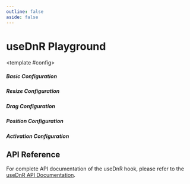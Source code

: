 ```yaml
---
outline: false
aside: false
---
```


# useDnR Playground

<script setup>
import { ref, computed, shallowRef, watch } from 'vue'
import { useDnR } from 'vue-dndnr'

// Element references
const elementRef = ref(null)
const containerRef = ref(null)
const containerBounds = ref(false);
const containerElement = computed(() => {
  if (containerBounds.value) {
    return containerRef.value
  }
  return undefined
})

// Custom handles references
const brHandleRef = ref(null)
const trHandleRef = ref(null)
const blHandleRef = ref(null)
const tlHandleRef = ref(null)
const customHandlesMap = computed(() => {
  if (handleType.value !== 'custom') return undefined

  const map = new Map()
  if (brHandleRef.value) map.set('br', brHandleRef.value)
  if (trHandleRef.value) map.set('tr', trHandleRef.value)
  if (blHandleRef.value) map.set('bl', blHandleRef.value)
  if (tlHandleRef.value) map.set('tl', tlHandleRef.value)
  return map
})

// Basic configuration
const initialPosition = shallowRef({ x: 50, y: 50 })
const initialSize = shallowRef({ width: 200, height: 150 })
const disabled = ref(false)
const disableDrag = ref(false)
const disableResize = ref(false)
const handleType = ref('borders')
const positionType = ref('absolute')
const lockAspectRatio = ref(false)

// Size constraints
const minWidth = ref(100)
const minHeight = ref(100)
const maxWidth = ref(500)
const maxHeight = ref(400)

// Activation settings
const activeOn = ref('none')
const preventDeactivation = ref(false)

// Advanced settings
const grid = ref(null)
const useGrid = ref(false)
const gridSize = ref(20)
const axis = ref('both')
const scale = ref(1)
const handlesSize = ref(8)
const handleBorderStyle = ref('none')
const availableHandles = ref(['t', 'b', 'r', 'l', 'tr', 'tl', 'br', 'bl'])

// Event logs
const eventLog = ref([])
const logEvent = (event, data) => {
  eventLog.value.unshift({ event, data, time: new Date().toLocaleTimeString() })
  if (eventLog.value.length > 5) {
    eventLog.value.pop()
  }
}

// Computed grid value
const gridValue = computed(() => {
  if (!useGrid.value) return undefined
  return [gridSize.value, gridSize.value]
})

// Using the useDnR hook
const {
  position,
  size,
  style,
  isDragging,
  isResizing,
  isActive,
  activeHandle,
  hoverHandle,
  registerHandle,
  unregisterHandle
} = useDnR(elementRef, {
  // Basic options
  initialPosition: initialPosition.value,
  initialSize: initialSize.value,
  disabled,
  disableDrag,
  disableResize,

  // Resize options
  handleType,
  positionType,
  lockAspectRatio,
  minWidth,
  minHeight,
  maxWidth,
  maxHeight,
  handles: availableHandles,
  customHandles: customHandlesMap,
  handlesSize,
  handleBorderStyle,

  // Drag options
  containerElement,
  grid: gridValue,
  axis,
  scale,

  // Activation options
  activeOn,
  preventDeactivation,

  // Event callbacks
  onDragStart: (e) => logEvent('dragStart', { x: position.x, y: position.y }),
  onDrag: (e) => logEvent('drag', { x: position.x, y: position.y }),
  onDragEnd: (e) => logEvent('dragEnd', { x: position.x, y: position.y }),
  onResizeStart: (e, handle) => logEvent('resizeStart', { handle, size: { ...size } }),
  onResize: (e, handle) => logEvent('resize', { handle, size: { ...size } }),
  onResizeEnd: (e, handle) => logEvent('resizeEnd', { handle, size: { ...size } }),
  onActiveChange: (active) => logEvent('activeChange', { active })
})

// Element class based on state
const elementClass = computed(() => {
  return {
    'bg-primary text-white p-4 rounded-lg shadow-md': true,
    'ring-2 ring-blue-300': isDragging.value,
    'ring-2 ring-green-300': isResizing.value,
    'ring-2 ring-primary': isActive.value && !isDragging.value && !isResizing.value,
    'cursor-grab': !disableDrag.value && !isDragging.value,
    'cursor-grabbing': isDragging.value,
  }
})

</script>

<PlaygroundContainer title="useDnR Hook" description="Combined drag and resize functionality">
  <template #demo>
    <div ref="containerRef" class="relative w-full h-full bg-gray-100 dark:bg-gray-800 rounded-lg overflow-hidden">
      <div
        ref="elementRef"
        :style="style"
        :class="elementClass"
      >
        <div>Drag and Resize</div>
        <div class="text-sm mt-2">Position: {{ position.x }}, {{ position.y }}</div>
        <div class="text-sm mt-1">Size: {{ size.width }} x {{ size.height }}</div>
        <div class="text-sm mt-1">
          <span v-if="isDragging">Dragging...</span>
          <span v-else-if="isResizing">Resizing ({{ activeHandle }})...</span>
          <span v-else-if="isActive">Active</span>
          <span v-else>Idle</span>
        </div>
        <!-- Custom handles when handleType is 'custom' -->
        <template v-if="handleType === 'custom'">
          <div
            ref="brHandleRef"
            class="absolute bottom-0 right-0 w-4 h-4 bg-blue-500 rounded-bl cursor-nwse-resize"
          ></div>
          <div
            ref="trHandleRef"
            class="absolute top-0 right-0 w-4 h-4 bg-blue-500 rounded-tr cursor-nesw-resize"
          ></div>
          <div
            ref="blHandleRef"
            class="absolute bottom-0 left-0 w-4 h-4 bg-blue-500 rounded-bl cursor-nesw-resize"
          ></div>
          <div
            ref="tlHandleRef"
            class="absolute top-0 left-0 w-4 h-4 bg-blue-500 rounded-tl cursor-nwse-resize"
          ></div>
        </template>
      </div>
      <!-- Event log display -->
      <div class="absolute bottom-2 right-2 bg-white dark:bg-gray-700 p-2 rounded shadow-md text-xs w-64 max-h-32 overflow-y-auto">
        <div class="font-bold mb-1">Event Log:</div>
        <div v-for="(log, index) in eventLog" :key="index" class="mb-1">
          <span class="text-gray-500">{{ log.time }}</span>
          <span class="font-medium">{{ log.event }}</span>
          <span class="text-xs text-gray-600 dark:text-gray-400">{{ JSON.stringify(log.data) }}</span>
        </div>
        <div v-if="eventLog.length === 0" class="text-gray-500">No events yet</div>
      </div>
    </div>
  </template>

  <template #config>
    <!-- Basic Configuration -->
    <div class="mb-6">
    <h5 class="font-medium text-sm text-gray-700 dark:text-gray-300 mb-2">Basic Configuration</h5>
      <ConfigOption
        label="Disable All"
        description="Disable all drag and resize functionality"
        v-model="disabled"
      />
      <ConfigOption
        label="Disable Drag"
        description="Only disable drag functionality"
        v-model="disableDrag"
      />
      <ConfigOption
        label="Disable Resize"
        description="Only disable resize functionality"
        v-model="disableResize"
      />
      <ConfigOption
        label="Lock Aspect Ratio"
        description="Maintain aspect ratio when resizing"
        v-model="lockAspectRatio"
      />
      <ConfigOption
        label="Use Container"
        description="Constrain element within container boundaries"
        v-model="containerBounds"
      />
    </div>
    <!-- Resize Configuration -->
    <div class="mb-6">
      <h5 class="font-medium text-sm text-gray-700 dark:text-gray-300 mb-2">Resize Configuration</h5>
      <ConfigOption
        label="Handle Type"
        description="Type of resize handles"
        type="select"
        :options="[
          { label: 'Borders', value: 'borders' },
          { label: 'Visible Handles', value: 'handles' },
          { label: 'Custom Handles', value: 'custom' }
        ]"
        v-model="handleType"
      />
      <ConfigOption
        label="Handles Size"
        description="Size of resize handles in pixels"
        type="range"
        :min="4"
        :max="20"
        :step="2"
        v-model="handlesSize"
        :disabled="handleType === 'borders'"
      />
      <ConfigOption
        label="Handle Border Style"
        description="Border style for border handles"
        type="select"
        :options="[
          { label: 'None', value: 'none' },
          { label: 'Solid', value: '1px solid rgba(0,0,0,0.2)' },
          { label: 'Dashed', value: '1px dashed rgba(0,0,0,0.2)' }
        ]"
        v-model="handleBorderStyle"
        :disabled="handleType !== 'borders'"
      />
      <ConfigOption
        label="Minimum Width"
        description="Minimum width of the element"
        type="range"
        :min="50"
        :max="300"
        :step="10"
        v-model="minWidth"
      />
      <ConfigOption
        label="Minimum Height"
        description="Minimum height of the element"
        type="range"
        :min="50"
        :max="300"
        :step="10"
        v-model="minHeight"
      />
      <ConfigOption
        label="Maximum Width"
        description="Maximum width of the element"
        type="range"
        :min="200"
        :max="800"
        :step="50"
        v-model="maxWidth"
      />
      <ConfigOption
        label="Maximum Height"
        description="Maximum height of the element"
        type="range"
        :min="200"
        :max="800"
        :step="50"
        v-model="maxHeight"
      />
    </div>
    <!-- Drag Configuration -->
    <div class="mb-6">
      <h5 class="font-medium text-sm text-gray-700 dark:text-gray-300 mb-2">Drag Configuration</h5>
      <ConfigOption
        label="Use Grid"
        description="Snap to grid when dragging"
        v-model="useGrid"
      />
      <ConfigOption
        label="Grid Size"
        description="Size of grid cells in pixels"
        type="range"
        :min="5"
        :max="50"
        :step="5"
        v-model="gridSize"
        :disabled="!useGrid"
      />
      <ConfigOption
        label="Drag Axis"
        description="Axis constraint for dragging"
        type="select"
        :options="[
          { label: 'Both', value: 'both' },
          { label: 'X Only', value: 'x' },
          { label: 'Y Only', value: 'y' }
        ]"
        v-model="axis"
      />
      <ConfigOption
        label="Scale Factor"
        description="Scale factor for dragging (for transformed containers)"
        type="range"
        :min="0.5"
        :max="2"
        :step="0.1"
        v-model="scale"
      />
    </div>
    <!-- Position Configuration -->
    <div class="mb-6">
      <h5 class="font-medium text-sm text-gray-700 dark:text-gray-300 mb-2">Position Configuration</h5>
      <ConfigOption
        label="Position Type"
        description="Positioning type of the element"
        type="select"
        :options="[
          { label: 'Absolute', value: 'absolute' },
          { label: 'Relative', value: 'relative' }
        ]"
        v-model="positionType"
      />
    </div>
    <!-- Activation Configuration -->
    <div class="mb-6">
      <h5 class="font-medium text-sm text-gray-700 dark:text-gray-300 mb-2">Activation Configuration</h5>
      <ConfigOption
        label="Activation Mode"
        description="How the element is activated"
        type="select"
        :options="[
          { label: 'No Activation', value: 'none' },
          { label: 'Click to Activate', value: 'click' },
          { label: 'Hover to Activate', value: 'hover' }
        ]"
        v-model="activeOn"
      />
      <ConfigOption
        label="Prevent Deactivation"
        description="Prevent element from being deactivated"
        v-model="preventDeactivation"
      />
    </div>
  </template>
</PlaygroundContainer>

## API Reference

For complete API documentation of the useDnR hook, please refer to the [useDnR API Documentation](/api/use-dnr).
